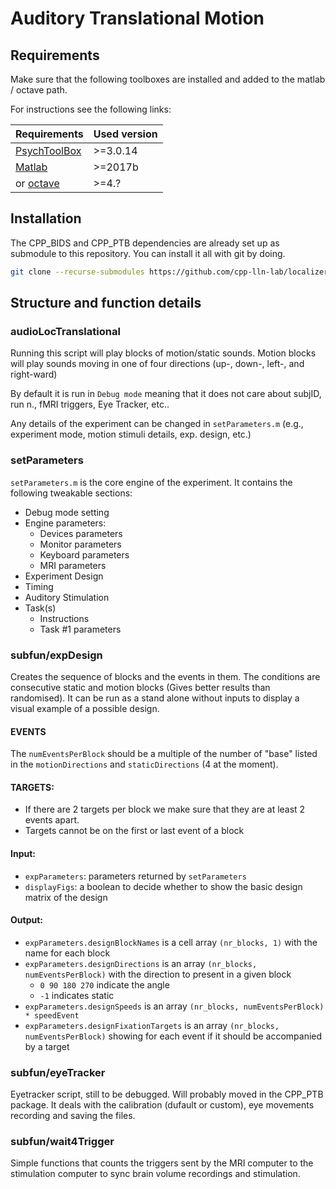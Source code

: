 # Auditory Translational Motion

## Requirements

Make sure that the following toolboxes are installed and added to the matlab / octave path.

For instructions see the following links:

| Requirements                                             | Used version |
|----------------------------------------------------------|--------------|
| [PsychToolBox](http://psychtoolbox.org/)                 | >=3.0.14     |
| [Matlab](https://www.mathworks.com/products/matlab.html) | >=2017b      |
| or [octave](https://www.gnu.org/software/octave/)        | >=4.?        |

## Installation

The CPP_BIDS and CPP_PTB dependencies are already set up as submodule to this repository.
You can install it all with git by doing.

```bash
git clone --recurse-submodules https://github.com/cpp-lln-lab/localizer_auditory_motion.git
```

## Structure and function details


### audioLocTranslational

Running this script will play blocks of motion/static sounds. Motion blocks will play sounds moving in one of four directions (up-, down-, left-, and right-ward)

By default it is run in `Debug mode` meaning that it does not care about subjID, run n., fMRI triggers, Eye Tracker, etc..

Any details of the experiment can be changed in `setParameters.m` (e.g., experiment mode, motion stimuli details, exp. design, etc.)

### setParameters

`setParameters.m` is the core engine of the experiment. It contains the following tweakable sections:

- Debug mode setting
- Engine parameters:
  - Devices parameters
  - Monitor parameters
  - Keyboard parameters
  - MRI parameters
- Experiment Design
- Timing
- Auditory Stimulation
- Task(s)
  - Instructions
  - Task #1 parameters

### subfun/expDesign
Creates the sequence of blocks and the events in them. The conditions are consecutive static and motion blocks (Gives better results than randomised). It can be run as a stand alone without inputs to display a visual example of a possible design.

#### EVENTS
The `numEventsPerBlock` should be a multiple of the number of "base" listed in the `motionDirections` and `staticDirections` (4 at the moment).

#### TARGETS:
- If there are 2 targets per block we make sure that they are at least 2 events apart.
- Targets cannot be on the first or last event of a block

#### Input:
- `expParameters`: parameters returned by `setParameters`
- `displayFigs`: a boolean to decide whether to show the basic design matrix of the design

#### Output:
- `expParameters.designBlockNames` is a cell array `(nr_blocks, 1)` with the name for each block
- `expParameters.designDirections` is an array `(nr_blocks, numEventsPerBlock)` with the direction to present in a given block
  - `0 90 180 270` indicate the angle
  - `-1` indicates static
- `expParameters.designSpeeds` is an array `(nr_blocks, numEventsPerBlock) * speedEvent`
- `expParameters.designFixationTargets` is an array `(nr_blocks, numEventsPerBlock)` showing for each event if it should be accompanied by a target

### subfun/eyeTracker
Eyetracker script, still to be debugged. Will probably moved in the CPP_PTB package. It deals with the calibration (dufault or custom), eye movements recording and saving the files.

### subfun/wait4Trigger
Simple functions that counts the triggers sent by the MRI computer to the stimulation computer to sync brain volume recordings and stimulation.
